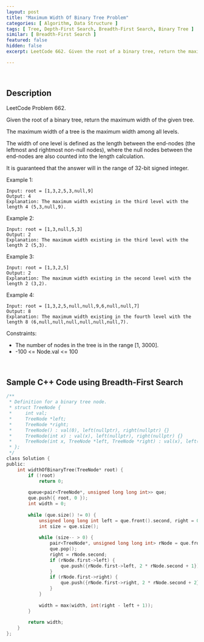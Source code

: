 ```yaml
---
layout: post
title: "Maximum Width Of Binary Tree Problem"
categories: [ Algorithm, Data Structure ]
tags: [ Tree, Depth-First Search, Breadth-First Search, Binary Tree ]
similar: [ Breadth-First Search ]
featured: false
hidden: false
excerpt: LeetCode 662. Given the root of a binary tree, return the maximum width of the given tree.

---
```


<br />

## Description

LeetCode Problem 662.

Given the root of a binary tree, return the maximum width of the given tree.

The maximum width of a tree is the maximum width among all levels.

The width of one level is defined as the length between the end-nodes (the leftmost and rightmost non-null nodes), where the null nodes between the end-nodes are also counted into the length calculation.

It is guaranteed that the answer will in the range of 32-bit signed integer.

Example 1: 
```
Input: root = [1,3,2,5,3,null,9]
Output: 4
Explanation: The maximum width existing in the third level with the length 4 (5,3,null,9).
```

Example 2: 
```
Input: root = [1,3,null,5,3]
Output: 2
Explanation: The maximum width existing in the third level with the length 2 (5,3).
```

Example 3: 
```
Input: root = [1,3,2,5]
Output: 2
Explanation: The maximum width existing in the second level with the length 2 (3,2).
```

Example 4: 
```
Input: root = [1,3,2,5,null,null,9,6,null,null,7]
Output: 8
Explanation: The maximum width existing in the fourth level with the length 8 (6,null,null,null,null,null,null,7).
```

Constraints:
* The number of nodes in the tree is in the range [1, 3000].
* -100 <= Node.val <= 100

<br />

## Sample C++ Code using Breadth-First Search 


```c
/**
 * Definition for a binary tree node.
 * struct TreeNode {
 *     int val;
 *     TreeNode *left;
 *     TreeNode *right;
 *     TreeNode() : val(0), left(nullptr), right(nullptr) {}
 *     TreeNode(int x) : val(x), left(nullptr), right(nullptr) {}
 *     TreeNode(int x, TreeNode *left, TreeNode *right) : val(x), left(left), right(right) {}
 * };
 */
class Solution {
public:
    int widthOfBinaryTree(TreeNode* root) {
        if (!root)
            return 0;
        
        queue<pair<TreeNode*, unsigned long long int>> que;
        que.push({ root, 0 });
        int width = 0;
        
        while (que.size() != 0) {
            unsigned long long int left = que.front().second, right = 0;
            int size = que.size();
            
            while (size-- > 0) {
                pair<TreeNode*, unsigned long long int> rNode = que.front();
                que.pop();
                right = rNode.second;
                if (rNode.first->left) {
                    que.push({rNode.first->left, 2 * rNode.second + 1});
                }
                if (rNode.first->right) {
                    que.push({rNode.first->right, 2 * rNode.second + 2});
                }
            }
            
            width = max(width, int(right - left + 1));
        }
        
        return width;
    }
};
```


